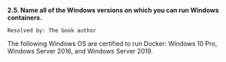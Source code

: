 **2.5. Name all of the Windows versions on which you can run Windows
containers.**

`Resolved by: The book author`

The following Windows OS are certified to run Docker: Windows 10 Pro, Windows
Server 2016, and Windows Server 2019.
